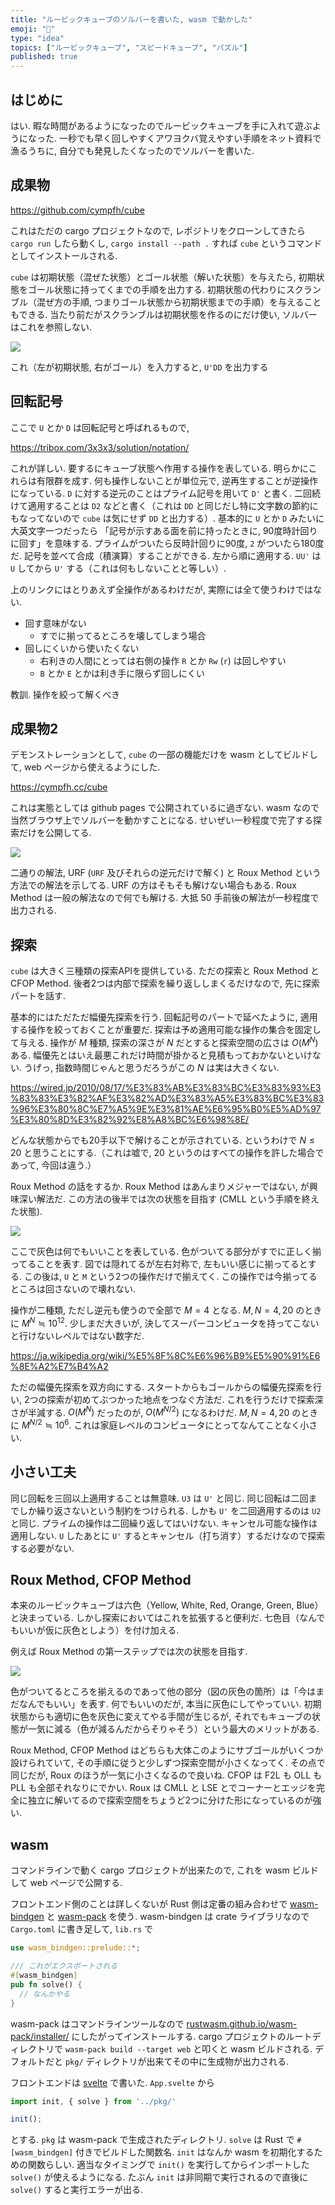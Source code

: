 ```yaml
---
title: "ルービックキューブのソルバーを書いた, wasm で動かした"
emoji: "🧩"
type: "idea"
topics: ["ルービックキューブ", "スピードキューブ", "パズル"]
published: true
---
```


## はじめに

はい.
暇な時間があるようになったのでルービックキューブを手に入れて遊ぶようになった. 一秒でも早く回しやすくアワヨクバ覚えやすい手順をネット資料で漁るうちに, 自分でも発見したくなったのでソルバーを書いた.

## 成果物

https://github.com/cympfh/cube

これはただの cargo プロジェクトなので, レポジトリをクローンしてきたら `cargo run` したら動くし, `cargo install --path .` すれば `cube` というコマンドとしてインストールされる.

`cube` は初期状態（混ぜた状態）とゴール状態（解いた状態）を与えたら, 初期状態をゴール状態に持ってくまでの手順を出力する. 初期状態の代わりにスクランブル（混ぜ方の手順, つまりゴール状態から初期状態までの手順）を与えることもできる. 当たり前だがスクランブルは初期状態を作るのにだけ使い, ソルバーはこれを参照しない.

![](/images/speedcubesolver/1.png)

これ（左が初期状態, 右がゴール）を入力すると, `U'DD` を出力する

## 回転記号

ここで `U` とか `D` は回転記号と呼ばれるもので,

https://tribox.com/3x3x3/solution/notation/

これが詳しい.
要するにキューブ状態へ作用する操作を表している.
明らかにこれらは有限群を成す. 何も操作しないことが単位元で, 逆再生することが逆操作になっている. `D` に対する逆元のことはプライム記号を用いて `D'` と書く. 二回続けて適用することは `D2` などと書く（これは `DD` と同じだし特に文字数の節約にもなってないので `cube` は気にせず `DD` と出力する）. 基本的に `U` とか `D` みたいに大英文字一つだったら 「記号が示すある面を前に持ったときに, 90度時計回りに回す」を意味する. プライムがついたら反時計回りに90度, `2` がついたら180度だ.
記号を並べて合成（積演算）することができる. 左から順に適用する. `UU'` は `U` してから `U'` する（これは何もしないことと等しい）.

上のリンクにはとりあえず全操作があるわけだが, 実際には全て使うわけではない.

- 回す意味がない
  - すでに揃ってるところを壊してしまう場合
- 回しにくいから使いたくない
  - 右利きの人間にとっては右側の操作 `R` とか `Rw` (`r`) は回しやすい
  - `B` とか `E` とかは利き手に限らず回しにくい

教訓. 操作を絞って解くべき

## 成果物2

デモンストレーションとして, `cube` の一部の機能だけを wasm としてビルドして, web ページから使えるようにした.

https://cympfh.cc/cube

これは実態としては github pages で公開されているに過ぎない. wasm なので当然ブラウザ上でソルバーを動かすことになる. せいぜい一秒程度で完了する探索だけを公開してる.

![](/images/speedcubesolver/page.png)

二通りの解法, URF (`URF` 及びそれらの逆元だけで解く) と Roux Method という方法での解法を示してる. URF の方はそもそも解けない場合もある. Roux Method は一般の解法なので何でも解ける. 大抵 50 手前後の解法が一秒程度で出力される.

## 探索

`cube` は大きく三種類の探索APIを提供している. ただの探索と Roux Method と CFOP Method. 後者2つは内部で探索を繰り返ししまくるだけなので, 先に探索パートを話す.

基本的にはただただ幅優先探索を行う. 回転記号のパートで延べたように, 適用する操作を絞っておくことが重要だ. 探索は予め適用可能な操作の集合を固定して与える. 操作が $M$ 種類, 探索の深さが $N$ だとすると探索空間の広さは $O(M^N)$ ある. 幅優先とはいえ最悪これだけ時間が掛かると見積もっておかないといけない.
うげっ, 指数時間じゃんと思うだろうがこの $N$ は実は大きくない.

https://wired.jp/2010/08/17/%E3%83%AB%E3%83%BC%E3%83%93%E3%83%83%E3%82%AF%E3%82%AD%E3%83%A5%E3%83%BC%E3%83%96%E3%80%8C%E7%A5%9E%E3%81%AE%E6%95%B0%E5%AD%97%E3%80%8D%E3%82%92%E8%A8%BC%E6%98%8E/

どんな状態からでも20手以下で解けることが示されている. というわけで $N \leq 20$ と思うことにする.（これは嘘で, 20 というのはすべての操作を許した場合であって, 今回は違う.）

Roux Method の話をするか. Roux Method はあんまりメジャーではない, が興味深い解法だ.
この方法の後半では次の状態を目指す (CMLL という手順を終えた状態).

![](/images/speedcubesolver/roux1.png)

ここで灰色は何でもいいことを表している. 色がついてる部分がすでに正しく揃ってることを表す. 図では隠れてるが左右対称で, 左もいい感じに揃ってるとする. この後は, `U` と `M` という2つの操作だけで揃えてく. この操作では今揃ってるところは回さないので壊れない.

操作が二種類, ただし逆元も使うので全部で $M=4$ となる. $M,N=4,20$ のときに $M^N \fallingdotseq 10^{12}$. 少しまだ大きいが, 決してスーパーコンピュータを持ってこないと行けないレベルではない数字だ.

https://ja.wikipedia.org/wiki/%E5%8F%8C%E6%96%B9%E5%90%91%E6%8E%A2%E7%B4%A2

ただの幅優先探索を双方向にする. スタートからもゴールからの幅優先探索を行い, 2つの探索が初めてぶつかった地点をつなぐ方法だ. これを行うだけで探索深さが半減する. $O(M^N)$ だったのが, $O(M^{N/2})$ になるわけだ. $M,N=4,20$ のときに $M^{N/2} \fallingdotseq 10^6$. これは家庭レベルのコンピュータにとってなんてことなく小さい.

## 小さい工夫

同じ回転を三回以上適用することは無意味. `U3` は `U'` と同じ. 同じ回転は二回までしか繰り返さないという制約をつけられる. しかも `U'` を二回適用するのは `U2` と同じ. プライムの操作は二回繰り返してはいけない. キャンセル可能な操作は適用しない. `U` したあとに `U'` するとキャンセル（打ち消す）するだけなので探索する必要がない.

## Roux Method, CFOP Method

本来のルービックキューブは六色（Yellow, White, Red, Orange, Green, Blue）と決まっている. しかし探索においてはこれを拡張すると便利だ. 七色目（なんでもいいが仮に灰色としよう）を付け加える.

例えば Roux Method の第一ステップでは次の状態を目指す.

![](/images/speedcubesolver/roux2.png)

色がついてるところを揃えるのであって他の部分（図の灰色の箇所）は「今はまだなんでもいい」を表す. 何でもいいのだが, 本当に灰色にしてやっていい. 初期状態からも適切に色を灰色に変えてやる手間が生じるが, それでもキューブの状態が一気に減る（色が減るんだからそりゃそう）という最大のメリットがある.

Roux Method, CFOP Method はどちらも大体このようにサブゴールがいくつか設けられていて, その手順に従うと少しずつ探索空間が小さくなってく. その点で同じだが, Roux のほうが一気に小さくなるので良いね.
CFOP は F2L も OLL も PLL も全部それなりにでかい. Roux は CMLL と LSE とでコーナーとエッジを完全に独立に解いてるので探索空間をちょうど2つに分けた形になっているのが強い.

## wasm

コマンドラインで動く cargo プロジェクトが出来たので, これを wasm ビルドして web ページで公開する.

フロントエンド側のことは詳しくないが Rust 側は定番の組み合わせで [wasm-bindgen](https://github.com/rustwasm/wasm-bindgen) と [wasm-pack](https://rustwasm.github.io/docs/wasm-pack/) を使う. wasm-bindgen は crate ライブラリなので `Cargo.toml` に書き足して, `lib.rs` で

```rust
use wasm_bindgen::prelude::*;

/// これがエクスポートされる
#[wasm_bindgen]
pub fn solve() {
  // なんかやる
}
```

wasm-pack はコマンドラインツールなので [rustwasm.github.io/wasm-pack/installer/](https://rustwasm.github.io/wasm-pack/installer/) にしたがってインストールする. cargo プロジェクトのルートディレクトリで `wasm-pack build --target web` と叩くと wasm ビルドされる. デフォルトだと `pkg/` ディレクトリが出来てその中に生成物が出力される.

フロントエンドは [svelte](https://svelte.jp) で書いた. `App.svelte` から

```javascript
import init, { solve } from '../pkg/'

init();
```

とする. `pkg` は wasm-pack で生成されたディレクトリ. `solve` は Rust で `#[wasm_bindgen]` 付きでビルドした関数名. `init` はなんか wasm を初期化するための関数らしい. 適当なタイミングで `init()` を実行してからインポートした `solve()` が使えるようになる. たぶん `init` は非同期で実行されるので直後に `solve()` すると実行エラーが出る.
